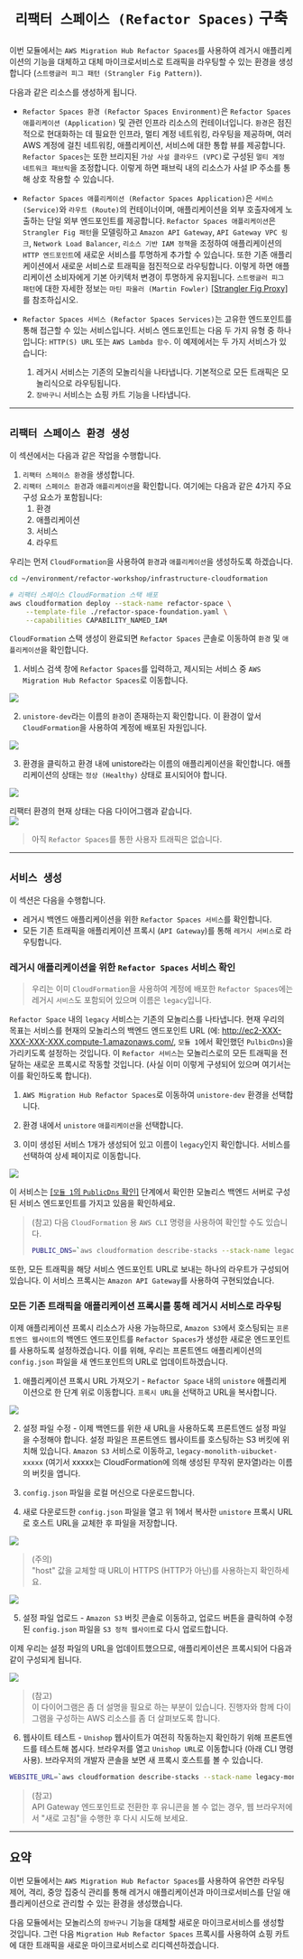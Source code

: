 # <p align="center">`리팩터 스페이스 (Refactor Spaces)` 구축</p>

이번 모듈에서는 `AWS Migration Hub Refactor Spaces`를 사용하여 레거시 애플리케이션의 기능을 대체하고 대체 마이크로서비스로 트래픽을 라우팅할 수 있는 환경을 생성합니다 (`스트랭글러 피그 패턴 (Strangler Fig Pattern)`).

다음과 같은 리소스를 생성하게 됩니다.

* `Refactor Spaces 환경 (Refactor Spaces Environment)`은 `Refactor Spaces 애플리케이션 (Application)` 및 관련 인프라 리소스의 컨테이너입니다. `환경`은 점진적으로 현대화하는 데 필요한 인프라, 멀티 계정 네트워킹, 라우팅을 제공하며, 여러 AWS 계정에 걸친 네트워킹, 애플리케이션, 서비스에 대한 통합 뷰를 제공합니다. `Refactor Spaces`는 또한 브리지된 `가상 사설 클라우드 (VPC)`로 구성된 `멀티 계정 네트워크 패브릭`을 조정합니다. 이렇게 하면 패브릭 내의 리소스가 사설 IP 주소를 통해 상호 작용할 수 있습니다.

* `Refactor Spaces 애플리케이션 (Refactor Spaces Application)`은 `서비스 (Service)`와 `라우트 (Route)`의 컨테이너이며, 애플리케이션을 외부 호출자에게 노출하는 단일 외부 엔드포인트를 제공합니다. `Refactor Spaces 애플리케이션`은 `Strangler Fig 패턴`을 모델링하고 `Amazon API Gateway`, `API Gateway VPC 링크`, `Network Load Balancer`, `리소스 기반 IAM 정책`을 조정하여 애플리케이션의 `HTTP 엔드포인트`에 새로운 서비스를 투명하게 추가할 수 있습니다. 또한 기존 애플리케이션에서 새로운 서비스로 트래픽을 점진적으로 라우팅합니다. 이렇게 하면 애플리케이션 소비자에게 기본 아키텍처 변경이 투명하게 유지됩니다. `스트랭글러 피그 패턴`에 대한 자세한 정보는 `마틴 파울러 (Martin Fowler)` [[Strangler Fig Proxy]](https://martinfowler.com/bliki/StranglerFigApplication.html)를 참조하십시오.

* `Refactor Spaces 서비스 (Refactor Spaces Services)`는 고유한 엔드포인트를 통해 접근할 수 있는 서비스입니다. 서비스 엔드포인트는 다음 두 가지 유형 중 하나입니다: `HTTP(S) URL` 또는 `AWS Lambda 함수`. 이 예제에서는 두 가지 서비스가 있습니다:
    1. 레거시 서비스는 기존의 모놀리식을 나타냅니다. 기본적으로 모든 트래픽은 모놀리식으로 라우팅됩니다.
    2. `장바구니` 서비스는 쇼핑 카트 기능을 나타냅니다.

[//]: # (* `Refactor Spaces`는 `URL 서비스`에 대한 DNS 질의를 해석하고 DNS 항목이 변경될 때 `NLB`를 자동으로 업데이트합니다.)

---

## `리팩터 스페이스 환경 생성`

이 섹션에서는 다음과 같은 작업을 수행합니다.

1. `리팩터 스페이스 환경`을 생성합니다.
2. `리팩터 스페이스 환경`과 `애플리케이션`을 확인합니다. 여기에는 다음과 같은 4가지 주요 구성 요소가 포함됩니다:
   1. 환경 
   2. 애플리케이션 
   3. 서비스 
   4. 라우트

우리는 먼저 `CloudFormation`을 사용하여 `환경`과 `애플리케이션`을 생성하도록 하겠습니다.

```bash
cd ~/environment/refactor-workshop/infrastructure-cloudformation

# 리팩터 스페이스 CloudFormation 스택 배포
aws cloudformation deploy --stack-name refactor-space \
    --template-file ./refactor-space-foundation.yaml \
    --capabilities CAPABILITY_NAMED_IAM
```

`CloudFormation` 스택 생성이 완료되면 `Refactor Spaces` 콘솔로 이동하여 `환경` 및 `애플리케이션`을 확인합니다.

1. 서비스 검색 창에 `Refactor Spaces`를 입력하고, 제시되는 서비스 중 `AWS Migration Hub Refactor Spaces`로 이동합니다. 

![](images/refactor-spaces-search.png)

2. `unistore-dev`라는 이름의 `환경`이 존재하는지 확인합니다. 이 환경이 앞서 `CloudFormation`을 사용하여 계정에 배포된 자원입니다.

![](images/refactor-spaces-env.png)

3. 환경을 클릭하고 환경 내에 unistore라는 이름의 애플리케이션을 확인합니다. 애플리케이션의 상태는 `정상 (Healthy)` 상태로 표시되어야 합니다.

![](images/refactor-spaces-application-healthy.png)

리팩터 환경의 현재 상태는 다음 다이어그램과 같습니다.<br>
![](images/single-acct-no-route2.png)

> 아직 `Refactor Spaces`를 통한 사용자 트래픽은 없습니다.

---

## `서비스 생성`

이 섹션은 다음을 수행합니다.

* 레거시 백엔드 애플리케이션을 위한 `Refactor Spaces 서비스`를 확인합니다.
* 모든 기존 트래픽을 애플리케이션 프록시 (`API Gateway`)를 통해 `레거시 서비스`로 라우팅합니다.

### 레거시 애플리케이션을 위한 `Refactor Spaces` 서비스 확인

> 우리는 이미 `CloudFormation`을 사용하여 계정에 배포한 `Refactor Spaces`에는 레거시 `서비스`도 포함되어 있으며 이름은 `legacy`입니다.

`Refactor Space` 내의 `legacy` 서비스는 기존의 모놀리스를 나타냅니다. 현재 우리의 목표는 서비스를 현재의 모놀리스의 백엔드 엔드포인트 URL (에: http://ec2-XXX-XXX-XXX-XXX.compute-1.amazonaws.com/, `모듈 1`에서 확인했던 `PulbicDns`)을 가리키도록 설정하는 것입니다. 이 `Refactor 서비스`는 모놀리스로의 모든 트래픽을 전달하는 새로운 프록시로 작동할 것입니다. (사실 이미 이렇게 구셩되어 있으며 여기서는 이를 확인하도록 합니다).

1. `AWS Migration Hub Refactor Spaces`로 이동하여 `unistore-dev` 환경을 선택합니다.

2. 환경 내에서 `unistore` `애플리케이션`을 선택합니다.

3. 이미 생성된 서비스 1개가 생성되어 있고 이름이 `legacy`인지 확인합니다. 서비스를 선택하여 상세 페이지로 이동합니다.

![](images/verify-refactor-spaces-application-service.png)

이 서비스는 [[`모듈 1`의 `PublicDns` 확인]](https://github.com/shkim4u/aws-refactor-space-workshop-ko-kr/blob/e4bdc3e2ac518546bb2ba01cce4cdc2d787e8253/docs/monolith-application.md#L39-L39) 단계에서 확인한 모놀리스 백엔드 서버로 구성된 서비스 엔드포인트를 가지고 있음을 확인하세요.

> (참고) 다음 `CloudFormation` 용 `AWS CLI` 명령을 사용하여 확인할 수도 있습니다.
> ```bash
> PUBLIC_DNS=`aws cloudformation describe-stacks --stack-name legacy-monolith --query "Stacks[0].Outputs[?OutputKey=='PublicDns'].OutputValue" --output text` && echo $PUBLIC_DNS
> ```

또한, 모든 트래픽을 해당 서비스 엔드포인트 URL로 보내는 하나의 라우트가 구성되어 있습니다. 이 서비스 프록시는 `Amazon API Gateway`를 사용하여 구현되었습니다.

### 모든 기존 트래픽을 애플리케이션 프록시를 통해 레거시 서비스로 라우팅

이제 애플리케이션 프록시 리소스가 사용 가능하므로, `Amazon S3`에서 호스팅되는 `프론트엔드 웹사이트`의 백엔드 엔드포인트를 `Refactor Spaces`가 생성한 새로운 엔드포인트를 사용하도록 설정하겠습니다. 이를 위해, 우리는 프론트엔드 애플리케이션의 `config.json` 파일을 새 엔드포인트의 URL로 업데이트하겠습니다.

1. 애플리케이션 프록시 URL 가져오기 - `Refactor Space` 내의 `unistore` 애플리케이션으로 한 단계 위로 이동합니다. `프록시 URL`을 선택하고 URL을 복사합니다.

![](images/refactor-spaces-proxy-endpoint.png)

2. 설정 파일 수정 - 이제 백엔드를 위한 새 URL을 사용하도록 프론트엔드 설정 파일을 수정해야 합니다. 설정 파일은 프론트엔드 웹사이트를 호스팅하는 S3 버킷에 위치해 있습니다. `Amazon S3` 서비스로 이동하고, `legacy-monolith-uibucket-xxxxx` (여기서 xxxxx는 CloudFormation에 의해 생성된 무작위 문자열)라는 이름의 버킷을 엽니다.

3. `config.json` 파일을 로컬 머신으로 다운로드합니다.

4. 새로 다운로드한 `config.json` 파일을 열고 위 1에서 복사한 `unistore` 프록시 URL로 호스트 URL을 교체한 후 파일을 저장합니다.

![](images/s3-config-json-update-host-original.png)

> (주의)<br>
> "host" 값을 교체할 때 URL이 HTTPS (HTTP가 아닌)를 사용하는지 확인하세요.

![](images/s3-config-json-update-host-refactor-spaces-proxy.png)

5. 설정 파일 업로드 - `Amazon S3` 버킷 콘솔로 이동하고, 업로드 버튼을 클릭하여 수정된 `config.json` 파일을 `S3 정적 웹사이트`로 다시 업로드합니다.

이제 우리는 설정 파일의 URL을 업데이트했으므로, 애플리케이션은 프록시되어 다음과 같이 구성되게 됩니다.

![](images/legacy-application-proxied.png)

> (참고)<br>
> 이 다이어그램은 좀 더 설명을 필요로 하는 부분이 있습니다. 진행자와 함께 다이그램을 구성하는 AWS 리소스를 좀 더 살펴보도록 합니다.   

6. 웹사이트 테스트 - `Unishop` 웹사이트가 여전히 작동하는지 확인하기 위해 프론트엔드를 테스트해 봅시다. 브라우저를 열고 `Unishop URL`로 이동합니다 (아래 CLI 명령 사용). 브라우저의 개발자 콘솔을 보면 새 프록시 호스트를 볼 수 있습니다.
```bash
WEBSITE_URL=`aws cloudformation describe-stacks --stack-name legacy-monolith --query "Stacks[0].Outputs[?OutputKey=='WebsiteURL'].OutputValue" --output text` && echo $WEBSITE_URL
```

> (참고)<br>
> API Gateway 엔드포인트로 전환한 후 유니콘을 볼 수 없는 경우, 웹 브라우저에서  "새로 고침"을 수행한 후 다시 시도해 보세요.

---

## 요약

이번 모듈에서는 `AWS Migration Hub Refactor Spaces`를 사용하여 유연한 라우팅 제어, 격리, 중앙 집중식 관리를 통해 레거시 애플리케이션과 마이크로서비스를 단일 애플리케이션으로 관리할 수 있는 환경을 생성했습니다.

다음 모듈에서는 모놀리스의 `장바구니` 기능을 대체할 새로운 마이크로서비스를 생성할 것입니다. 그런 다음 `Migration Hub Refactor Spaces` 프록시를 사용하여 쇼핑 카트에 대한 트래픽을 새로운 마이크로서비스로 리디렉션하겠습니다.
